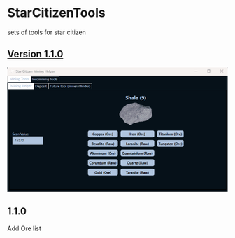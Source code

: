 # StarCitizenTools
sets of tools for star citizen

## [Version 1.1.0](https://github.com/Wrandrahl/StarCitizenTools/releases/tag/1.0.0)


![Demo](MiningTool.gif)

## 1.1.0
Add Ore list

